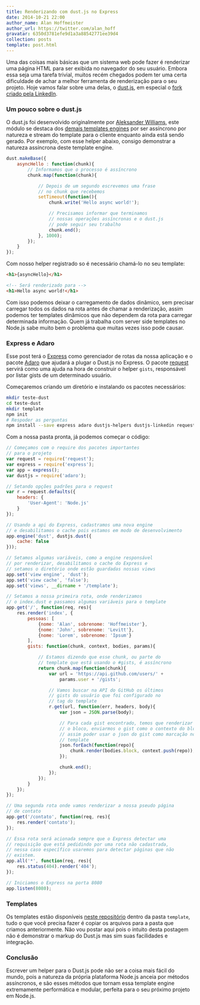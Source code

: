 ```yaml
---
title: Renderizando com dust.js no Express
date: 2014-10-21 22:00
author_name: Alan Hoffmeister
author_url: https://twitter.com/alan_hoff
gravatar: 6350d3781efe9d1a3a88542771ee39d4
collection: posts
template: post.html
---
```


Uma das coisas mais básicas que um sistema web pode fazer é renderizar uma
página HTML para ser exibida no navegador do seu usuário. Embora essa seja
uma tarefa trivial, muitos recém chegados podem ter uma certa dificuldade de
achar a melhor ferramenta de renderização para o seu projeto.<!--more--> Hoje
vamos falar sobre uma delas, o [dust.js][0], em especial o
[fork criado pela LinkedIn][1].

### Um pouco sobre o dust.js

O dust.js foi desenvolvido originalmente por [Aleksander Williams][2], este
módulo se destaca dos [demais templates engines][3] por ser assíncrono por
natureza e stream do template para o cliente enquanto ainda está sendo gerado.
Por exemplo, com esse helper abaixo, consigo demonstrar a natureza assíncrona
deste template engine.

```javascript
dust.makeBase({
    asyncHello : function(chunk){
        // Informamos que o processo é assíncrono
        chunk.map(function(chunk){

            // Depois de um segundo escrevemos uma frase
            // no chunk que recebemos
            setTimeout(function(){
                chunk.write('Hello async world!');

                // Precisamos informar que terminamos
                // nossas operações assíncronas e o dust.js
                // pode seguir seu trabalho
                chunk.end();
            }, 1000);
        });
    }
});
```

Com nosso helper registrado so é necessário chamá-lo no seu template:

```html
<h1>{asyncHello}</h1>

<!-- Será renderizado para -->
<h1>Hello async world!</h1>
```

Com isso podemos deixar o carregamento de dados dinâmico, sem precisar carregar
todos os dados na rota antes de chamar a renderização, assim podemos ter
templates dinâmicos que não dependem da rota para carregar determinada
informação. Quem já trabalha com server side templates no Node.js sabe muito
bem o problema que muitas vezes isso pode causar.

### Express e Adaro

Esse post terá o [Express][4] como gerenciador de rotas da nossa aplicação e o
pacote [Adaro][7] que ajudará a plugar o Dust.js no Express. O pacote
[request][5] servirá como uma ajuda na hora de construir o helper `gists`,
responsável por listar gists de um determinado usuário.

Começaremos criando um diretório e instalando os pacotes necessários:

```bash
mkdir teste-dust
cd teste-dust
mkdir template
npm init
# Respoder as perguntas
npm install --save express adaro dustjs-helpers dustjs-linkedin request
```

Com a nossa pasta pronta, já podemos começar o código:

```javascript
// Começamos com o require dos pacotes importantes
// para o projeto
var request = require('request');
var express = require('express');
var app = express();
var dustjs = require('adaro');

// Setando opções padrões para o request
var r = request.defaults({
    headers: {
        'User-Agent': 'Node.js'
    }
});

// Usando a api do Express, cadastramos uma nova engine
// e desabilitamos o cache pois estamos em modo de desenvolvimento
app.engine('dust', dustjs.dust({
    cache: false
}));

// Setamos algumas variáveis, como a engine responsável
// por renderizar, desabilitamos o cache do Express e
// setamos o diretório onde estão guardadas nossas views
app.set('view engine', 'dust');
app.set('view cache', 'false');
app.set('views', __dirname + '/template');

// Setamos a nossa primeira rota, onde renderizamos
// o index.dust e passamos algumas variáveis para o template
app.get('/', function(req, res){
    res.render('index', {
        pessoas: [
            {nome: 'Alan', sobrenome: 'Hoffmeister'},
            {nome: 'John', sobrenome: 'Levitt'},
            {nome: 'Lorem', sobrenome: 'Ipsum'}
        ],
        gists: function(chunk, context, bodies, params){

            // Estamos dizendo que esse chunk, ou parte do
            // template que está usando o #gists, é assíncrono
            return chunk.map(function(chunk){
                var url = 'https://api.github.com/users/' +
                    params.user + '/gists';

                // Vamos buscar na API do GitHub os últimos
                // gists do usuário que foi configurado no
                // tag do template
                r.get(url, function(err, headers, body){
                    var json = JSON.parse(body);

                    // Para cada gist encontrado, temos que renderizar
                    // o bloco, enviarmos o gist como o contexto do bloco,
                    // assim poder usar o json do gist como marcação no
                    // template
                    json.forEach(function(repo){
                        chunk.render(bodies.block, context.push(repo));
                    });

                    chunk.end();
                });
            });
        }
    });
});

// Uma segunda rota onde vamos renderizar a nossa pseudo página
// de contato
app.get('/contato', function(req, res){
    res.render('contato');
});

// Essa rota será acionada sempre que o Express detectar uma
// requisição que está pedidindo por uma rota não cadastrada,
// nessa caso específico usaremos para detectar páginas que não
// existem.
app.all('*', function(req, res){
    res.status(404).render('404');
});

// Iniciamos o Express na porta 8080
app.listen(8080);
```

### Templates

Os templates estão disponíveis [neste repositório][6] dentro da pasta
`template`, tudo o que você precisa fazer é copiar os arquivos para a pasta que
criamos anteriormente. Não vou postar aqui pois o intuito desta postagem não é
demonstrar o markup do Dust.js mas sim suas facilidades e integração.

### Conclusão

Escrever um helper para o Dust.js pode não ser a coisa mais fácil do mundo,
pois a natureza da própria plataforma Node.js anceia por métodos assíncronos, e
são esses métodos que tornam essa template engine extremamente performática e
modular, perfeita para o seu próximo projeto em Node.js.

[0]: https://linkedin.github.io/dustjs
[1]: http://engineering.linkedin.com/frontend/client-side-templating-throwdown-mustache-handlebars-dustjs-and-more
[2]: https://github.com/akdubya
[3]: http://node-modules.com/search?q=template
[4]: http://expressjs.com
[5]: https://github.com/mikeal/request
[6]: https://github.com/alanhoff/alanhoff.com-dust
[7]: https://github.com/krakenjs/adaro

